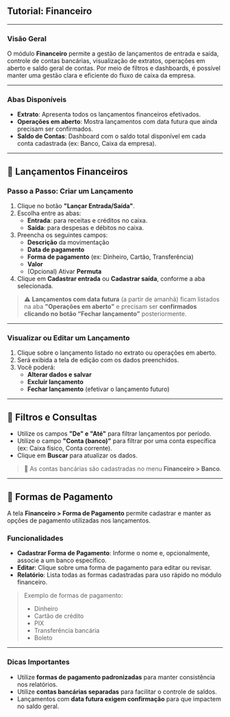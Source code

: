## Tutorial: Financeiro

---

### Visão Geral

O módulo **Financeiro** permite a gestão de lançamentos de entrada e saída, controle de contas bancárias, visualização de extratos, operações em aberto e saldo geral de contas. Por meio de filtros e dashboards, é possível manter uma gestão clara e eficiente do fluxo de caixa da empresa.

---

### Abas Disponíveis

- **Extrato**: Apresenta todos os lançamentos financeiros efetivados.
- **Operações em aberto**: Mostra lançamentos com data futura que ainda precisam ser confirmados.
- **Saldo de Contas**: Dashboard com o saldo total disponível em cada conta cadastrada (ex: Banco, Caixa da empresa).

---

## 💸 Lançamentos Financeiros

### Passo a Passo: Criar um Lançamento

1. Clique no botão **"Lançar Entrada/Saída"**.
2. Escolha entre as abas:
   - **Entrada**: para receitas e créditos no caixa.
   - **Saída**: para despesas e débitos no caixa.
3. Preencha os seguintes campos:
   - **Descrição** da movimentação
   - **Data de pagamento**
   - **Forma de pagamento** (ex: Dinheiro, Cartão, Transferência)
   - **Valor**
   - (Opcional) Ativar **Permuta**
4. Clique em **Cadastrar entrada** ou **Cadastrar saída**, conforme a aba selecionada.

> ⚠️ **Lançamentos com data futura** (a partir de amanhã) ficam listados na aba **"Operações em aberto"** e precisam ser **confirmados clicando no botão “Fechar lançamento”** posteriormente.

---

### Visualizar ou Editar um Lançamento

1. Clique sobre o lançamento listado no extrato ou operações em aberto.
2. Será exibida a tela de edição com os dados preenchidos.
3. Você poderá:
   - **Alterar dados e salvar**
   - **Excluir lançamento**
   - **Fechar lançamento** (efetivar o lançamento futuro)

---

## 📆 Filtros e Consultas

- Utilize os campos **"De" e "Até"** para filtrar lançamentos por período.
- Utilize o campo **"Conta (banco)"** para filtrar por uma conta específica (ex: Caixa físico, Conta corrente).
- Clique em **Buscar** para atualizar os dados.

> 🏦 As contas bancárias são cadastradas no menu **Financeiro > Banco**.

---

## 🧾 Formas de Pagamento

A tela **Financeiro > Forma de Pagamento** permite cadastrar e manter as opções de pagamento utilizadas nos lançamentos.

### Funcionalidades

- **Cadastrar Forma de Pagamento**: Informe o nome e, opcionalmente, associe a um banco específico.
- **Editar**: Clique sobre uma forma de pagamento para editar ou revisar.
- **Relatório**: Lista todas as formas cadastradas para uso rápido no módulo financeiro.

> Exemplo de formas de pagamento:
> - Dinheiro  
> - Cartão de crédito  
> - PIX  
> - Transferência bancária  
> - Boleto

---

### Dicas Importantes

- Utilize **formas de pagamento padronizadas** para manter consistência nos relatórios.
- Utilize **contas bancárias separadas** para facilitar o controle de saldos.
- Lançamentos com **data futura exigem confirmação** para que impactem no saldo geral.
